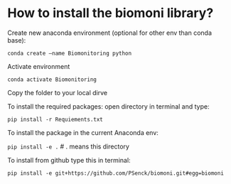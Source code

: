 # How to install the biomoni library?

Create new anaconda environment (optional for other env than conda base):

`conda create –name Biomonitoring python`

Activate environment

`conda activate Biomonitoring`

Copy the folder to your local dirve

To install the required packages: open directory in terminal and type:

`pip install -r Requiements.txt`

To install the package in the current Anaconda env:

`pip install -e .`      # . means this directory

To install from github type this in terminal:

`pip install -e git+https://github.com/PSenck/biomoni.git#egg=biomoni`





